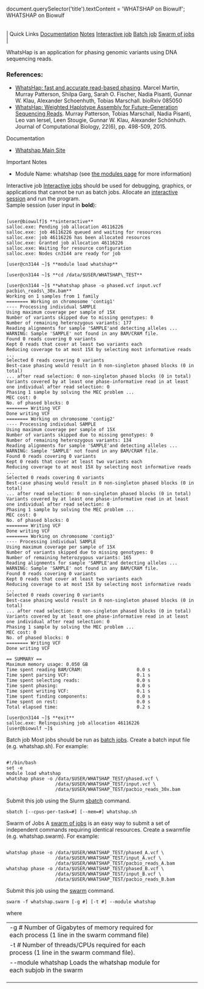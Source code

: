

document.querySelector('title').textContent = 'WHATSHAP on Biowulf';
WHATSHAP on Biowulf


|  |
| --- |
| 
Quick Links
[Documentation](#doc)
[Notes](#notes)
[Interactive job](#int) 
[Batch job](#sbatch) 
[Swarm of jobs](#swarm) 
 |



WhatsHap is an application for phasing genomic variants using DNA sequencing reads.



### References:


* [WhatsHap: fast and accurate read-based phasing](https://doi.org/10.1101/085050). Marcel Martin, Murray Patterson, Shilpa Garg, Sarah O. Fischer, Nadia Pisanti, Gunnar W. Klau, Alexander Schoenhuth, Tobias Marschall. bioRxiv 085050
* [WhatsHap: Weighted Haplotype Assembly for Future-Generation Sequencing Reads](http://dx.doi.org/10.1089/cmb.2014.0157). Murray Patterson, Tobias Marschall, Nadia Pisanti, Leo van Iersel, Leen Stougie, Gunnar W. Klau, Alexander Schönhuth. Journal of Computational Biology, 22(6), pp. 498-509, 2015.


Documentation
* [Whatshap Main Site](https://whatshap.readthedocs.io)


Important Notes
* Module Name: whatshap (see [the modules page](/apps/modules.html) for more information)



Interactive job
[Interactive jobs](/docs/userguide.html#int) should be used for debugging, graphics, or applications that cannot be run as batch jobs.
Allocate an [interactive session](/docs/userguide.html#int) and run the program.   
Sample session (user input in **bold**):



```

[user@biowulf]$ **sinteractive**
salloc.exe: Pending job allocation 46116226
salloc.exe: job 46116226 queued and waiting for resources
salloc.exe: job 46116226 has been allocated resources
salloc.exe: Granted job allocation 46116226
salloc.exe: Waiting for resource configuration
salloc.exe: Nodes cn3144 are ready for job

[user@cn3144 ~]$ **module load whatshap**

[user@cn3144 ~]$ **cd /data/$USER/WHATSHAP\_TEST**

[user@cn3144 ~]$ **whatshap phase -o phased.vcf input.vcf pacbio\_reads\_30x.bam**
Working on 1 samples from 1 family
======== Working on chromosome 'contig1'
---- Processing individual SAMPLE
Using maximum coverage per sample of 15X
Number of variants skipped due to missing genotypes: 0
Number of remaining heterozygous variants: 177
Reading alignments for sample 'SAMPLE'and detecting alleles ...
WARNING: Sample 'SAMPLE' not found in any BAM/CRAM file.
Found 0 reads covering 0 variants
Kept 0 reads that cover at least two variants each
Reducing coverage to at most 15X by selecting most informative reads ...
Selected 0 reads covering 0 variants
Best-case phasing would result in 0 non-singleton phased blocks (0 in total)
... after read selection: 0 non-singleton phased blocks (0 in total)
Variants covered by at least one phase-informative read in at least one individual after read selection: 0
Phasing 1 sample by solving the MEC problem ...
MEC cost: 0
No. of phased blocks: 0
======== Writing VCF
Done writing VCF
======== Working on chromosome 'contig2'
---- Processing individual SAMPLE
Using maximum coverage per sample of 15X
Number of variants skipped due to missing genotypes: 0
Number of remaining heterozygous variants: 134
Reading alignments for sample 'SAMPLE'and detecting alleles ...
WARNING: Sample 'SAMPLE' not found in any BAM/CRAM file.
Found 0 reads covering 0 variants
Kept 0 reads that cover at least two variants each
Reducing coverage to at most 15X by selecting most informative reads ...
Selected 0 reads covering 0 variants
Best-case phasing would result in 0 non-singleton phased blocks (0 in total)
... after read selection: 0 non-singleton phased blocks (0 in total)
Variants covered by at least one phase-informative read in at least one individual after read selection: 0
Phasing 1 sample by solving the MEC problem ...
MEC cost: 0
No. of phased blocks: 0
======== Writing VCF
Done writing VCF
======== Working on chromosome 'contig3'
---- Processing individual SAMPLE
Using maximum coverage per sample of 15X
Number of variants skipped due to missing genotypes: 0
Number of remaining heterozygous variants: 165
Reading alignments for sample 'SAMPLE'and detecting alleles ...
WARNING: Sample 'SAMPLE' not found in any BAM/CRAM file.
Found 0 reads covering 0 variants
Kept 0 reads that cover at least two variants each
Reducing coverage to at most 15X by selecting most informative reads ...
Selected 0 reads covering 0 variants
Best-case phasing would result in 0 non-singleton phased blocks (0 in total)
... after read selection: 0 non-singleton phased blocks (0 in total)
Variants covered by at least one phase-informative read in at least one individual after read selection: 0
Phasing 1 sample by solving the MEC problem ...
MEC cost: 0
No. of phased blocks: 0
======== Writing VCF
Done writing VCF

== SUMMARY ==
Maximum memory usage: 0.050 GB
Time spent reading BAM/CRAM:                    0.0 s
Time spent parsing VCF:                         0.1 s
Time spent selecting reads:                     0.0 s
Time spent phasing:                             0.0 s
Time spent writing VCF:                         0.1 s
Time spent finding components:                  0.0 s
Time spent on rest:                             0.0 s
Total elapsed time:                             0.2 s

[user@cn3144 ~]$ **exit**
salloc.exe: Relinquishing job allocation 46116226
[user@biowulf ~]$

```


Batch job
Most jobs should be run as [batch jobs](/docs/userguide.html#submit).
Create a batch input file (e.g. whatshap.sh). For example:



```

#!/bin/bash
set -e
module load whatshap
whatshap phase -o /data/$USER/WHATSHAP_TEST/phased.vcf \
                  /data/$USER/WHATSHAP_TEST/input.vcf \
                  /data/$USER/WHATSHAP_TEST/pacbio_reads_30x.bam

```

Submit this job using the Slurm [sbatch](/docs/userguide.html) command.



```
sbatch [--cpus-per-task=#] [--mem=#] whatshap.sh
```

Swarm of Jobs 
A [swarm of jobs](/apps/swarm.html) is an easy way to submit a set of independent commands requiring identical resources.
Create a swarmfile (e.g. whatshap.swarm). For example:



```

whatshap phase -o /data/$USER/WHATSHAP_TEST/phased_A.vcf \
                  /data/$USER/WHATSHAP_TEST/input_A.vcf \
                  /data/$USER/WHATSHAP_TEST/pacbio_reads_A.bam
whatshap phase -o /data/$USER/WHATSHAP_TEST/phased_B.vcf \
                  /data/$USER/WHATSHAP_TEST/input_B.vcf \
                  /data/$USER/WHATSHAP_TEST/pacbio_reads_B.bam

```

Submit this job using the [swarm](/apps/swarm.html) command.



```
swarm -f whatshap.swarm [-g #] [-t #] --module whatshap
```

where


|  |  |  |  |  |  |
| --- | --- | --- | --- | --- | --- |
| -g *#*  Number of Gigabytes of memory required for each process (1 line in the swarm command file)
 | -t *#* Number of threads/CPUs required for each process (1 line in the swarm command file).
 | --module whatshap Loads the whatshap module for each subjob in the swarm 
 | |
 | |
 | |








